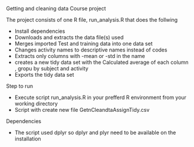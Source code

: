 Getting and cleaning data Course project

The project consists of one R file, run_analysis.R that does the follwing

* Install dependencies
* Downloads and extracts the data file(s) used
* Merges imported Test and training data into one data set
* Changes activity names to descriptive names instead of codes
* Extracts only columns with -mean or -std in the name
* creates a new tidy data set with the Calculated average of each column , gropu by subject and activity
* Exports the tidy data set

Step to run

* Execute script run_analysis.R in your prefferd R environment from your working directory
* Script with create new file GetnCleandtaAssignTidy.csv

Dependencies
* The script used dplyr so dplyr and plyr need to be available on the installation


